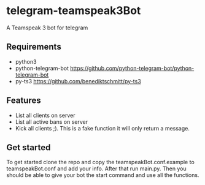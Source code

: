 # telegram-teamspeak3Bot
A Teamspeak 3 bot for telegram

## Requirements
- python3
- python-telegram-bot https://github.com/python-telegram-bot/python-telegram-bot
- py-ts3 https://github.com/benediktschmitt/py-ts3

## Features
- List all clients on server
- List all active bans on server
- Kick all clients ;). This is a fake function it will only return a message.

## Get started
To get started clone the repo and copy the teamspeakBot.conf.example to teamspeakBot.conf and add your info.
After that run main.py. Then you should be able to give your bot the start command and use all the functions.
